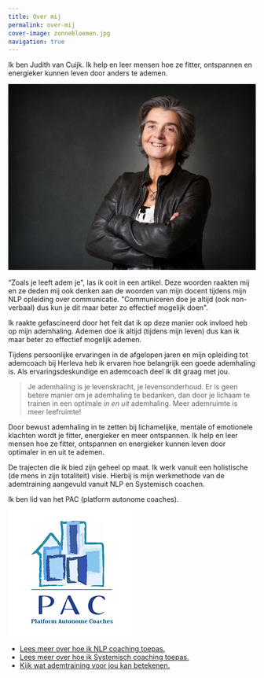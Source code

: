 ```yaml
---
title: Over mij
permalink: over-mij
cover-image: zonnebloemen.jpg
navigation: true
---
```


Ik ben Judith van Cuijk. Ik help en leer mensen hoe ze fitter, ontspannen en energieker kunnen leven door anders te ademen.

![Judith](/img/judith_v03.jpg)

“Zoals je leeft adem je", las ik ooit in een artikel. Deze woorden raakten mij en ze deden mij ook denken aan de woorden van mijn docent tijdens mijn NLP opleiding over communicatie. "Communiceren doe je altijd (ook non-verbaal) dus kun je dit maar beter zo effectief mogelijk doen".

Ik raakte gefascineerd door het feit dat ik op deze manier ook invloed heb op mijn ademhaling. Ademen doe ik altijd (tijdens mijn leven) dus kan ik maar beter zo effectief mogelijk ademen.

Tijdens persoonlijke ervaringen in de afgelopen jaren en mijn opleiding tot ademcoach bij Herleva heb ik ervaren hoe belangrijk een goede ademhaling is. Als ervaringsdeskundige en ademcoach deel ik dit graag met jou.

> Je ademhaling is je levenskracht, je levensonderhoud. Er is geen betere manier om je ademhaling te bedanken, dan door je lichaam te trainen in een optimale _in en uit_ ademhaling. Meer ademruimte is meer leefruimte!

Door bewust ademhaling in te zetten bij lichamelijke, mentale of emotionele klachten wordt je fitter, energieker en meer ontspannen.  Ik help en leer mensen hoe ze fitter, ontspannen en energieker kunnen leven door optimaler in en uit te ademen.

De trajecten die ik bied zijn geheel op maat. Ik werk vanuit een holistische (de mens in zijn totaliteit) visie. Hierbij is mijn werkmethode van de ademtraining aangevuld vanuit NLP en Systemisch coachen.

Ik ben lid van het PAC (platform autonome coaches).

[![PAC Logo](/img/pac-logo.png)](http://www.autonomecoaches.nl/)


<ul class="call-to-action">
  <li><a href="/nlp-coaching">Lees meer over hoe ik NLP coaching toepas.</a></li>
  <li><a href="/systemisch-coaching">Lees meer over hoe ik Systemisch coaching toepas.</a></li>
  <li><a href="/ademtraining">Kijk wat ademtraining voor jou kan betekenen.</a></li>
</ul>
